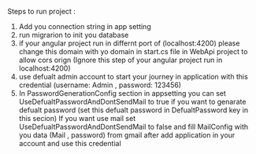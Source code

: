 Steps to run project :

1) Add you connection string in app setting
2) run migrarion to init you database
3) if your angular project run in differnt port of (localhost:4200) please change this domain with yo domain in start.cs file in WebApi project to allow cors orign (Ignore this step of your angular project run in localhost:4200)
4) use defualt admin account to start your journey in application with this credential (username: Admin , password: 123456)
5) In PasswordGenerationConfig section in appsetting you can set UseDefualtPasswordAndDontSendMail to true if you want to genarate defualt password (set this defualt password in DefualtPassword key in this secion)
   If you want use mail set UseDefualtPasswordAndDontSendMail to false and fill MailConfig with you data (Mail , password) from gmail after add application in your account and use this credential
